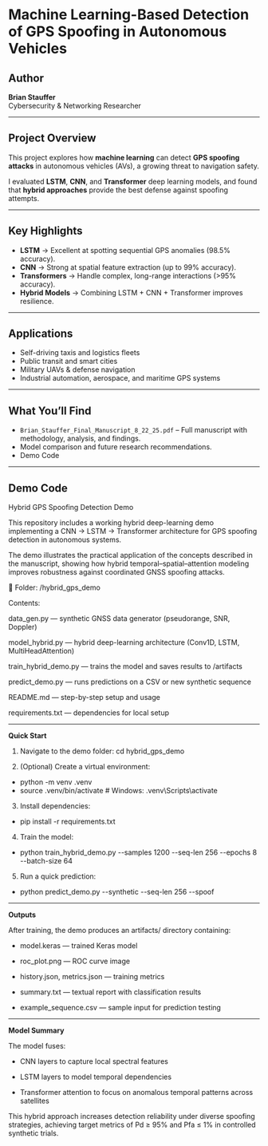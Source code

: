 # Machine Learning-Based Detection of GPS Spoofing in Autonomous Vehicles

## Author
**Brian Stauffer**  
Cybersecurity & Networking Researcher  

---

## Project Overview
This project explores how **machine learning** can detect **GPS spoofing attacks** in autonomous vehicles (AVs), a growing threat to navigation safety.  

I evaluated **LSTM**, **CNN**, and **Transformer** deep learning models, and found that **hybrid approaches** provide the best defense against spoofing attempts.  

---

## Key Highlights
- **LSTM** → Excellent at spotting sequential GPS anomalies (98.5% accuracy).  
- **CNN** → Strong at spatial feature extraction (up to 99% accuracy).  
- **Transformers** → Handle complex, long-range interactions (>95% accuracy).  
- **Hybrid Models** → Combining LSTM + CNN + Transformer improves resilience.  

---

## Applications
- Self-driving taxis and logistics fleets  
- Public transit and smart cities  
- Military UAVs & defense navigation  
- Industrial automation, aerospace, and maritime GPS systems  

---

## What You’ll Find
- `Brian_Stauffer_Final_Manuscript_8_22_25.pdf` – Full manuscript with methodology, analysis, and findings.  
- Model comparison and future research recommendations.  
- Demo Code
  
---

## Demo Code
Hybrid GPS Spoofing Detection Demo

This repository includes a working hybrid deep-learning demo implementing a CNN → LSTM → Transformer architecture for GPS spoofing detection in autonomous systems.

The demo illustrates the practical application of the concepts described in the manuscript, showing how hybrid temporal–spatial–attention modeling improves robustness against coordinated GNSS spoofing attacks.

📁 Folder: /hybrid_gps_demo

Contents:

data_gen.py — synthetic GNSS data generator (pseudorange, SNR, Doppler)

model_hybrid.py — hybrid deep-learning architecture (Conv1D, LSTM, MultiHeadAttention)

train_hybrid_demo.py — trains the model and saves results to /artifacts

predict_demo.py — runs predictions on a CSV or new synthetic sequence

README.md — step-by-step setup and usage

requirements.txt — dependencies for local setup

---

**Quick Start**

1. Navigate to the demo folder:
cd hybrid_gps_demo

2. (Optional) Create a virtual environment:
- python -m venv .venv
- source .venv/bin/activate  # Windows: .venv\Scripts\activate

3. Install dependencies:
- pip install -r requirements.txt

4. Train the model:
- python train_hybrid_demo.py --samples 1200 --seq-len 256 --epochs 8 --batch-size 64

5. Run a quick prediction:
- python predict_demo.py --synthetic --seq-len 256 --spoof

---

**Outputs**

After training, the demo produces an artifacts/ directory containing:

- model.keras — trained Keras model

- roc_plot.png — ROC curve image

- history.json, metrics.json — training metrics

- summary.txt — textual report with classification results

- example_sequence.csv — sample input for prediction testing

---

**Model Summary**

The model fuses:

- CNN layers to capture local spectral features

- LSTM layers to model temporal dependencies

- Transformer attention to focus on anomalous temporal patterns across satellites

This hybrid approach increases detection reliability under diverse spoofing strategies, achieving target metrics of Pd ≥ 95% and Pfa ≤ 1% in controlled synthetic trials.
